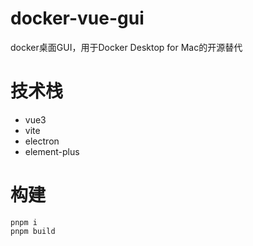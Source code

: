 # docker-vue-gui

docker桌面GUI，用于Docker Desktop for Mac的开源替代

# 技术栈

- vue3
- vite
- electron
- element-plus

# 构建

```shell
pnpm i
pnpm build
```
